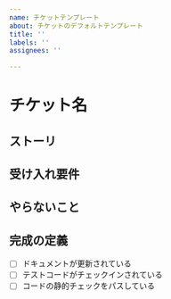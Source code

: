 ```yaml
---
name: チケットテンプレート
about: チケットのデフォルトテンプレート
title: ''
labels: ''
assignees: ''

---
```


# チケット名

## ストーリ

## 受け入れ要件

## やらないこと

## 完成の定義

- [ ] ドキュメントが更新されている
- [ ] テストコードがチェックインされている
- [ ] コードの静的チェックをパスしている
